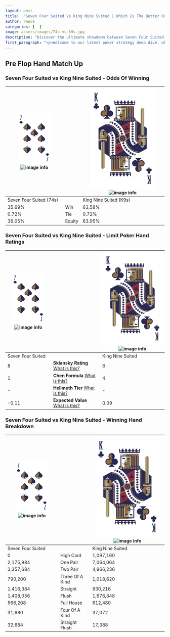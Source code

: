```yaml
---
layout: post
title:  "Seven Four Suited Vs King Nine Suited | Which Is The Better Hand In Poker? A Complete Guide"
author: reece
categories: [  ]
image: assets/images/74s-vs-k9s.jpg
description: "Discover the ultimate showdown between Seven Four Suited and King Nine Suited in poker! Uncover the odds, strategies, and scenarios where one hand triumphs over the other. Get ready to up your poker game with this thrilling analysis."
first_paragraph: "<p>Welcome to our latest poker strategy deep dive, where we're pitting two distinct hands against each other in a high-stakes showdown: Seven Four Suited vs King Nine Suited.</p><p>In the dynamic world of poker, every decision counts, and knowing which hand holds the upper hand is key to your success at the table.</p><p>In this article, we'll dissect these two hands, explore the scenarios where one dominates the other, and equip you with the knowledge to make strategic choices that can tip the odds in your favor.</p><p>Get ready to unravel the intriguing dynamics of these poker hands and elevate your game to new heights.</p>"
---
```




[comment]: # (sp0)

## Pre Flop Hand Match Up

<div class="table hand-ratings" markdown="1"> 



### Seven Four Suited vs King Nine Suited - Odds Of Winning


    
| ![image info](assets/images/hand1/7.png) ![image info](assets/images/hand1/4s.png) |  | ![image info](assets/images/hand2/K.png) ![image info](assets/images/hand2/9s.png) |
| -------- | -------- | -------- |
| Seven Four Suited (74s) |  | King Nine Suited (K9s) |
| 35.69% | Win | 63.58% |
| 0.72% | Tie | 0.72% |
| 36.05% | Equity | 63.95% |




[comment]: # (sp1)



### Seven Four Suited vs King Nine Suited - Limit Poker Hand Ratings


    
| ![image info](assets/images/hand1/7.png) ![image info](assets/images/hand1/4s.png) |  | ![image info](assets/images/hand2/K.png) ![image info](assets/images/hand2/9s.png) |
| -------- | -------- | -------- |
| Seven Four Suited |  | King Nine Suited |
| 8 | **Sklansky Rating** [What is this?](/sklansky-rating-explained) | 6 |
| 1 | **Chen Formula** [What is this?](/chen-formula-explained) | 4 |
| - | **Hellmuth Tier** [What is this?](/Hellmuth-tier-explained) | - |
| -0.11 | **Expected Value** [What is this?](/expected-value-explained) | 0.09 |




[comment]: # (sp2)



### Seven Four Suited vs King Nine Suited - Winning Hand Breakdown


    
| ![image info](assets/images/hand1/7.png) ![image info](assets/images/hand1/4s.png) |  | ![image info](assets/images/hand2/K.png) ![image info](assets/images/hand2/9s.png) |
| -------- | -------- | -------- |
| Seven Four Suited |  | King Nine Suited |
| 0 | High Card | 1,097,160 |
| 2,175,984 | One Pair | 7,064,064 |
| 3,357,684 | Two Pair | 4,966,236 |
| 790,200 | Three Of A Kind | 1,018,620 |
| 1,416,384 | Straight | 930,216 |
| 1,408,056 | Flush | 1,676,848 |
| 566,208 | Full House | 612,480 |
| 31,680 | Four Of A Kind | 37,072 |
| 32,684 | Straight Flush | 17,388 |




[comment]: # (sp3)



</div>

[comment]: # (sp4)



[comment]: # (sp5)


